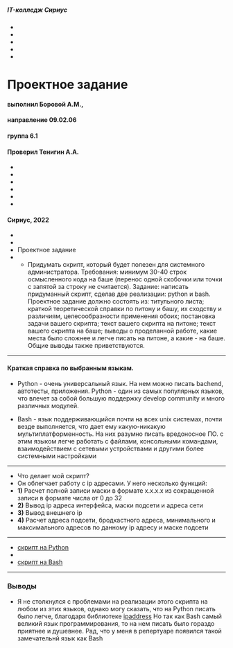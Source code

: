 ##### IT-колледж Сириус
+
+
+
+
+
# Проектное задание
#### выполнил Боровой А.М.,
#### направление 09.02.06
#### группа 6.1
#### Проверил Тенигин А.А.
+
+
+
+
+
+
#### Сириус, 2022
+
+
+ Проектное задание
+ + Придумать скрипт, который будет полезен для системного администратора. Требования: минимум 30-40 строк осмысленного кода на баше 
(перенос одной скобочки или точки с запятой за строку не считается). Задание: написать придуманный скрипт, сделав две реализации: python и bash.  
Проектное задание должно состоять из: титульного листа; краткой теоретической справки по питону и башу, их сходству и различиям, 
целесообразности применения обоих; постановка задачи вашего скрипта; текст вашего скрипта на питоне; текст вашего скрипта на баше; 
выводы о проделанной работе, какие места было сложнее и легче писать на питоне, а какие - на баше. Общие выводы также приветствуются.
----------------------------------------
#### Краткая справка по выбранным языкам.
+ Python - очень универсальный язык. На нем можно писать bachend, автотесты, приложения. Python - один из самых популярных языков, что влечет за собой большую
поддержку develop соmmunity и много различных модулей.

+ Bash - язык поддерживающийся почти на всех unix системах, почти везде выполняется, что дает ему какую-никакую мультиплатформенность. На них разумно писать вредоносное ПО. с этим языком легче работать с файлами, консольными командами, взаимодействием с сетевыми устройствами и  другими более системными настройками

-----------------------------------------

+ Что делает мой скрипт?
+ Он облегчает работу с ip адресами. У него несколько функций:
+ **1)** Расчет полной записи маски в формате x.x.x.x из сокращенной записи в формате числа от 0 до 32
+ **2)** Вывод ip адреса интерфейса, маски подсети и адреса сети
+ **3)** Вывод внешнего ip
+ **4)** Расчет адреса подсети, бродкастного адреса, минимального и максимального адресов по данному ip адресу и маске подсети
------------------------------------------
+ [скрипт на Python](https://github.com/Arseny007/Homework_Python/blob/classwork/projipt/scrIPt.py) 
+
+ [скрипт на Bash](https://github.com/Arseny007/Homework_Python/blob/classwork/projipt/scrIPt.sh)
------------------------------------------
### Выводы
+ Я не столкнулся с проблемами на реализации этого скрипта на любом из этих языков, однако могу сказать, что на Python писать было легче, благодаря библиотеке [ipaddress](https://docs.python.org/3/library/ipaddress.html) 
Но так как Bash самый великий язык программирования, то на нем писать было гораздо приятнее и душевнее. Рад, что у меня в репертуаре появился такой замечательнй язык как Bash
